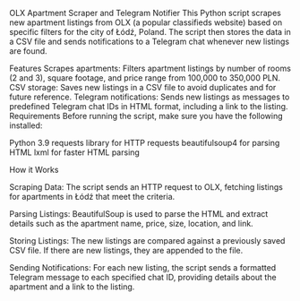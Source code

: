 OLX Apartment Scraper and Telegram Notifier
This Python script scrapes new apartment listings from OLX (a popular classifieds website) based on specific filters for the city of Łódź, Poland. The script then stores the data in a CSV file and sends notifications to a Telegram chat whenever new listings are found.

Features
Scrapes apartments: Filters apartment listings by number of rooms (2 and 3), square footage, and price range from 100,000 to 350,000 PLN.
CSV storage: Saves new listings in a CSV file to avoid duplicates and for future reference.
Telegram notifications: Sends new listings as messages to predefined Telegram chat IDs in HTML format, including a link to the listing.
Requirements
Before running the script, make sure you have the following installed:

Python 3.9
requests library for HTTP requests
beautifulsoup4 for parsing HTML
lxml for faster HTML parsing

How it Works

Scraping Data: The script sends an HTTP request to OLX, fetching listings for apartments in Łódź that meet the criteria.

Parsing Listings: BeautifulSoup is used to parse the HTML and extract details such as the apartment name, price, size, location, and link.

Storing Listings: The new listings are compared against a previously saved CSV file. If there are new listings, they are appended to the file.

Sending Notifications: For each new listing, the script sends a formatted Telegram message to each specified chat ID, providing details about the apartment and a link to the listing.

